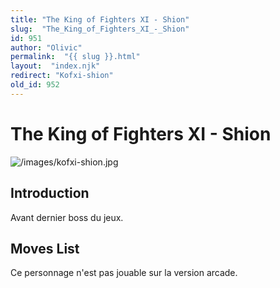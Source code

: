 ```yaml
---
title: "The King of Fighters XI - Shion"
slug:  "The_King_of_Fighters_XI_-_Shion"
id: 951
author: "Olivic"
permalink:  "{{ slug }}.html"
layout:  "index.njk"
redirect: "Kofxi-shion"
old_id: 952
---
```


# The King of Fighters XI - Shion

![](/images/kofxi-shion.jpg "/images/kofxi-shion.jpg")

## Introduction

Avant dernier boss du jeux.

## Moves List

Ce personnage n'est pas jouable sur la version arcade.
